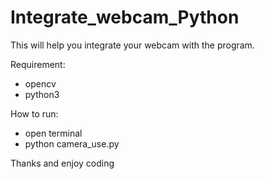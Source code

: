 # Integrate_webcam_Python

This will help you integrate your webcam with the program.

Requirement:
- opencv
- python3

How to run:
- open terminal
- python camera_use.py

Thanks and enjoy coding
